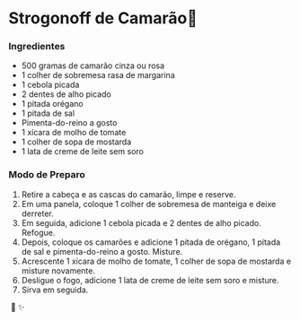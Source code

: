 # Strogonoff de Camarão:shrimp:



### Ingredientes

- 500 gramas de camarão cinza ou rosa
- 1 colher de sobremesa rasa de margarina
- 1 cebola picada
- 2 dentes de alho picado
- 1 pitada orégano
- 1 pitada de sal
- Pimenta-do-reino a gosto
- 1 xícara de molho de tomate
- 1 colher de sopa de mostarda
- 1 lata de creme de leite sem soro

### Modo de Preparo

1.  Retire a cabeça e as cascas do camarão, limpe e reserve.
2.  Em uma panela, coloque 1 colher de sobremesa de manteiga e deixe derreter.
3.  Em seguida, adicione 1 cebola picada e 2 dentes de alho picado. Refogue.
4.  Depois, coloque os camarões e adicione 1 pitada de orégano, 1 pitada de sal e pimenta-do-reino a gosto. Misture.
5. Acrescente 1 xícara de molho de tomate, 1 colher de sopa de mostarda e misture novamente.
6. Desligue o fogo, adicione 1 lata de creme de leite sem soro e misture.
7. Sirva em seguida. 

​                                                                :fried_shrimp:  :sparkles:




